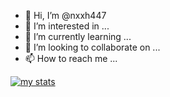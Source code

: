 - 👋 Hi, I’m @nxxh447
- 👀 I’m interested in ...
- 🌱 I’m currently learning ...
- 💞️ I’m looking to collaborate on ...
- 📫 How to reach me ...

[![my stats](https://github-readme-stats.vercel.app/api?username=nxxh447)](https://github.com/nxxh447/github-readme-stats)
